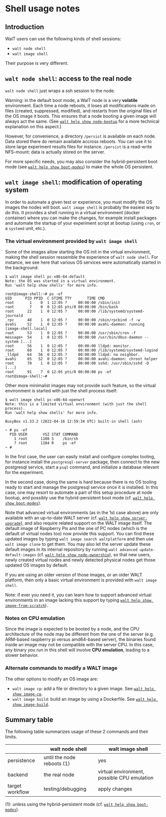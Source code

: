 
# Shell usage notes

## Introduction

WalT users can use the following kinds of shell sessions:
* `walt node shell`
* `walt image shell`


Their purpose is very different.


## `walt node shell`: access to the real node

`walt node shell` just wraps a ssh session to the node.

Warning: in the default boot mode, a WalT node is a very **volatile**
environment. Each time a node reboots, it loses all modifications made
on files (created, suppressed, modified), and restarts from the original
files of the OS image it boots.
This ensures that a node booting a given image will always act the same.
(See [`walt help show node-bootup`](node-bootup.md) for a more technical
explanation on this aspect.)

However, for convenience, a directory `/persist` is available on each node.
Data stored there do remain available accross reboots. You can use it to
store large experiment results files for instance.
`/persist` is a read-write NFS-mount: data is actually stored on the server.

For more specific needs, you may also consider the hybrid-persistent boot
mode (see [`walt help show boot-modes`](boot-modes.md)) to make the whole OS
persistent.



## `walt image shell`: modification of operating system

In order to automate a given test or experience, you must modify the OS
images the nodes will boot. `walt image shell` is probably the easiest way
to do this. It provides a shell running in a virtual environment (docker
container) where you can make the changes, for example install packages and
automate the startup of your experiment script at bootup (using `cron`, or
a `systemd` unit, etc.).


### The virtual environment provided by `walt image shell`

Some of the images allow starting the OS init in the virtual environment,
making the shell session ressemble the experience of `walt node shell`.
For instance, we see here that various OS services were automatically
started in the background:
```console
$ walt image shell pc-x86-64-default
Note: the OS was started in a virtual environment.
Run 'walt help show shells' for more info.

root@image-shell:~# ps -ef
UID      PID PPID  C STIME TTY       TIME CMD
root       1    0  1 12:05 ?     00:00:00 /sbin/init
root       7    0  0 12:05 pts/0 00:00:00 /bin/bash
root      22    1  0 12:05 ?     00:00:00 /lib/systemd/systemd-journald
_rpc      48    1  0 12:05 ?     00:00:00 /sbin/rpcbind -f -w
avahi     52    1  0 12:05 ?     00:00:00 avahi-daemon: running [image-shell.local]
root      53    1  0 12:05 ?     00:00:00 /usr/sbin/cron -f
message+  54    1  0 12:05 ?     00:00:00 /usr/bin/dbus-daemon --system [...]
root      56    1  0 12:05 ?     00:00:00 lldpd: monitor.
root      60    1  0 12:05 ?     00:00:00 /lib/systemd/systemd-logind
_lldpd    64   56  0 12:05 ?     00:00:00 lldpd: no neighbor.
avahi     65   52  0 12:05 ?     00:00:00 avahi-daemon: chroot helper
root      70    1  0 12:05 ?     00:00:00 sshd: /usr/sbin/sshd -D [...]
root      91    7  0 12:05 pts/0 00:00:00 ps -ef
root@image-shell:~#
```

Other more minimalist images may not provide such feature, so the virtual
environment is started with just the shell process itself:
```console
$ walt image shell pc-x86-64-openwrt
Note: this is a limited virtual environment (with just the shell process).
Run 'walt help show shells' for more info.

BusyBox v1.33.2 (2022-04-16 12:59:34 UTC) built-in shell (ash)

~ # ps -ef
  PID USER       VSZ STAT COMMAND
    1 root      1108 S    /bin/sh
    7 root      1104 R    ps -ef
~ #
```

In the first case, the user can easily install and configure complex tooling,
for instance install the `postgresql-server` package, then connect to the
new postgresql service, start a `psql` command, and initialize a database
relevant for the experiment.

In the second case, doing the same is hard because there is no OS tooling
ready to start and manage the postgresql service once it is installed.
In this case, one may resort to automate a part of this setup procedure
at node bootup, and possibly use the hybrid-persistent boot mode (cf.
[`walt help show boot-modes`](boot-modes.md)).

Note that advanced virtual environments (as in the 1st case above) are only
available with an up-to-date WALT server (cf. [`walt help show server-upgrade`](server-upgrade.md)),
and also require related support on the WALT image itself. The default image
of Raspberry Pis and the one of PC nodes (which is the default of virtual
nodes too) now provide this support.
You can find these updated images by typing `walt image search waltplatform`
and then use `walt image clone` to get them. You may also let the server
update these default images in its internal repository by running
`walt advanced update-default-images` (cf. [`walt help show node-ownership`](node-ownership.md)),
so that new users, newly created virtual nodes and newly detected physical
nodes get those updated OS images by default.

If you are using an older version of those images, or an older WALT platform,
then only a basic virtual environment is provided with `walt image shell`.

Note: if ever you need it, you can learn how to support advanced virtual
environments in an image lacking this support by typing
[`walt help show image-from-scratch`](image-from-scratch.md)).


### Notes on CPU emulation

Since the image is expected to be booted by a node, and the CPU architecture
of the node may be different from the one of the server (e.g. ARM-based
raspberry pi versus amd64-based server), the binaries found inside an image
may not be compatible with the server CPU. In this case, any binary you run
in this shell will involve **CPU emulation**, leading to a slower behavior.


### Alternate commands to modify a WALT image

The other options to modify an OS image are:
* `walt image cp`: add a file or directory to a given image. See [`walt help show image-cp`](image-cp.md).
* `walt image build`: build an image by using a Dockerfile. See [`walt help show image-build`](image-build.md).


## Summary table

The following table summarizes usage of these 2 commands and their limits.

|                 | walt node shell            | walt image shell                            |
|-----------------|----------------------------|---------------------------------------------|
| persistence     | until the node reboots (1) | yes                                         |
| backend         | the real node              | virtual environment, possible CPU emulation |
| target workflow | testing/debugging          | apply changes                               |

(1): unless using the hybrid-persistent mode (cf. [`walt help show boot-modes`](boot-modes.md)).
